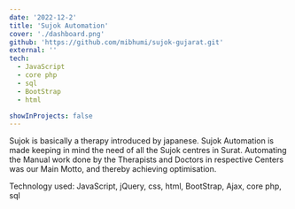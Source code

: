 ```yaml
---
date: '2022-12-2'
title: 'Sujok Automation'
cover: './dashboard.png'
github: 'https://github.com/mibhumi/sujok-gujarat.git'
external: ''
tech:
  - JavaScript
  - core php
  - sql
  - BootStrap
  - html

showInProjects: false
---
```


Sujok is basically a therapy introduced by japanese. Sujok Automation is made keeping in mind the need of all the Sujok centres in Surat. Automating the Manual work done by the Therapists and Doctors in respective Centers was our Main Motto, and thereby achieving optimisation.

Technology used: 
JavaScript, jQuery, css, html, BootStrap, Ajax, core php, sql
